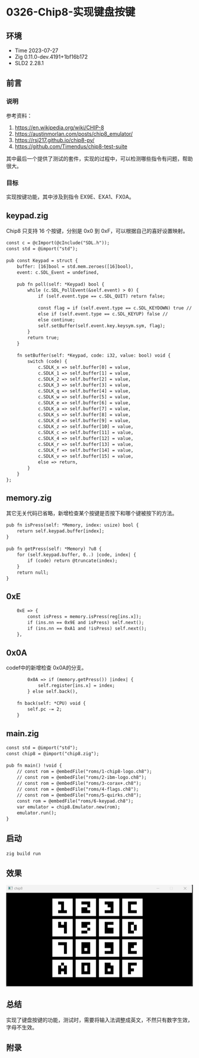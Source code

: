 # 0326-Chip8-实现键盘按键

## 环境

- Time 2023-07-27
- Zig 0.11.0-dev.4191+1bf16b172
- SLD2 2.28.1

## 前言

### 说明

参考资料：

1. <https://en.wikipedia.org/wiki/CHIP-8>
2. <https://austinmorlan.com/posts/chip8_emulator/>
3. <https://rsj217.github.io/chip8-py/>
4. <https://github.com/Timendus/chip8-test-suite>

其中最后一个提供了测试的套件，实现的过程中，可以检测哪些指令有问题，帮助很大。

### 目标

实现按键功能，其中涉及到指令 EX9E、EXA1、FX0A。

## keypad.zig

Chip8 只支持 16 个按键，分别是 0x0 到 0xF，可以根据自己的喜好设置映射。

```zig
const c = @cImport(@cInclude("SDL.h"));
const std = @import("std");

pub const Keypad = struct {
    buffer: [16]bool = std.mem.zeroes([16]bool),
    event: c.SDL_Event = undefined,

    pub fn poll(self: *Keypad) bool {
        while (c.SDL_PollEvent(&self.event) > 0) {
            if (self.event.type == c.SDL_QUIT) return false;

            const flag = if (self.event.type == c.SDL_KEYDOWN) true //
            else if (self.event.type == c.SDL_KEYUP) false //
            else continue;
            self.setBuffer(self.event.key.keysym.sym, flag);
        }
        return true;
    }

    fn setBuffer(self: *Keypad, code: i32, value: bool) void {
        switch (code) {
            c.SDLK_x => self.buffer[0] = value,
            c.SDLK_1 => self.buffer[1] = value,
            c.SDLK_2 => self.buffer[2] = value,
            c.SDLK_3 => self.buffer[3] = value,
            c.SDLK_q => self.buffer[4] = value,
            c.SDLK_w => self.buffer[5] = value,
            c.SDLK_e => self.buffer[6] = value,
            c.SDLK_a => self.buffer[7] = value,
            c.SDLK_s => self.buffer[8] = value,
            c.SDLK_d => self.buffer[9] = value,
            c.SDLK_z => self.buffer[10] = value,
            c.SDLK_c => self.buffer[11] = value,
            c.SDLK_4 => self.buffer[12] = value,
            c.SDLK_r => self.buffer[13] = value,
            c.SDLK_f => self.buffer[14] = value,
            c.SDLK_v => self.buffer[15] = value,
            else => return,
        }
    }
};
```

## memory.zig

其它无关代码已省略，新增检查某个按键是否按下和哪个键被按下的方法。

```zig
pub fn isPress(self: *Memory, index: usize) bool {
    return self.keypad.buffer[index];
}

pub fn getPress(self: *Memory) ?u8 {
    for (self.keypad.buffer, 0..) |code, index| {
        if (code) return @truncate(index);
    }
    return null;
}
```

## 0xE

```zig
    0xE => {
        const isPress = memory.isPress(reg[ins.x]);
        if (ins.nn == 0x9E and isPress) self.next();
        if (ins.nn == 0xA1 and !isPress) self.next();
    },
```

## 0x0A

codef中的新增检查 0x0A的分支。

```zig
        0x0A => if (memory.getPress()) |index| {
            self.register[ins.x] = index;
        } else self.back(),

    fn back(self: *CPU) void {
        self.pc -= 2;
    }
```

## main.zig

```zig
const std = @import("std");
const chip8 = @import("chip8.zig");

pub fn main() !void {
    // const rom = @embedFile("roms/1-chip8-logo.ch8");
    // const rom = @embedFile("roms/2-ibm-logo.ch8");
    // const rom = @embedFile("roms/3-corax+.ch8");
    // const rom = @embedFile("roms/4-flags.ch8");
    // const rom = @embedFile("roms/5-quirks.ch8");
    const rom = @embedFile("roms/6-keypad.ch8");
    var emulator = chip8.Emulator.new(rom);
    emulator.run();
}
```

## 启动

`zig build run`

## 效果

![窗口][1]

## 总结

实现了键盘按键的功能，测试时，需要将输入法调整成英文，不然只有数字生效，字母不生效。

[1]: images/keypad.png

## 附录
